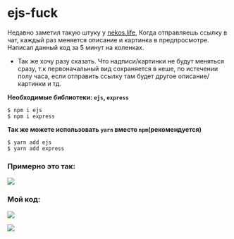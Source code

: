 # ejs-fuck

Недавно заметил такую штуку у [nekos.life](https://nekos.life), Когда отправляешь ссылку в чат, каждый раз меняется описание и картинка в предпросмотре. Написал данный код за 5 минут на коленках. 

- Так же хочу разу сказать. Что надписи/картинки не будут меняться сразу, т.к первоначальный вид сохраняется в кеше, по истечении полу часа, если отправить ссылку там будет другое описание/картинки и тд.

**Необходимые библиотеки: `ejs`, `express`**
```
$ npm i ejs 
$ npm i express 
```

**Так же можете использовать `yarn` вместо `npm`(рекомендуется)**
```
$ yarn add ejs
$ yarn add express
```


### Примерно это так:
![](https://media.discordapp.net/attachments/732211790804680814/743771427966156820/DiscordCanary_dmY70FAB1A.png)

### Мой код:
![](https://media.discordapp.net/attachments/732211790804680814/743888378872987758/DiscordCanary_WrWfJL22gl.png)

![](https://media.discordapp.net/attachments/732211790804680814/743773302283305000/Mry9mqeHVg.gif)
